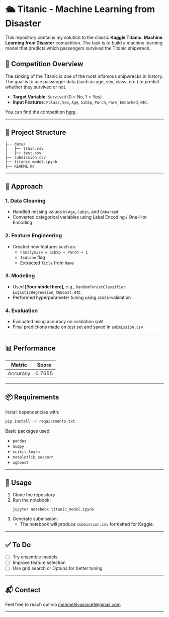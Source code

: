 # 🛳️ Titanic - Machine Learning from Disaster

This repository contains my solution to the classic **Kaggle Titanic: Machine Learning from Disaster** competition. The task is to build a machine learning model that predicts which passengers survived the Titanic shipwreck.

## 📌 Competition Overview

The sinking of the Titanic is one of the most infamous shipwrecks in history. The goal is to use passenger data (such as age, sex, class, etc.) to predict whether they survived or not.

- **Target Variable**: `Survived` (0 = No, 1 = Yes)
- **Input Features**: `Pclass`, `Sex`, `Age`, `SibSp`, `Parch`, `Fare`, `Embarked`, etc.

You can find the competition [here](https://www.kaggle.com/competitions/titanic/overview).

---

## 📁 Project Structure

```
├── data/
│   ├── train.csv
│   ├── test.csv
├── submission.csv
├── titanic_model.ipynb
├── README.md
```

---

## 🧠 Approach

### 1. **Data Cleaning**
- Handled missing values in `Age`, `Cabin`, and `Embarked`
- Converted categorical variables using Label Encoding / One-Hot Encoding

### 2. **Feature Engineering**
- Created new features such as:
  - `FamilySize = SibSp + Parch + 1`
  - `IsAlone` flag
  - Extracted `Title` from `Name`

### 3. **Modeling**
- Used **[Your model here]**, e.g., `RandomForestClassifier`, `LogisticRegression`, `XGBoost`, etc.
- Performed hyperparameter tuning using cross-validation

### 4. **Evaluation**
- Evaluated using accuracy on validation split
- Final predictions made on test set and saved in `submission.csv`

---

## 📊 Performance

| Metric   | Score    |
|----------|----------|
| Accuracy | 0.7655   |


---

## 📦 Requirements

Install dependencies with:

```bash
pip install -r requirements.txt
```

Basic packages used:

- `pandas`
- `numpy`
- `scikit-learn`
- `matplotlib`, `seaborn`
- `xgboost`

---

## 🚀 Usage

1. Clone the repository
2. Run the notebook:
   ```
   jupyter notebook titanic_model.ipynb
   ```
3. Generate submission:
   - The notebook will produce `submission.csv` formatted for Kaggle.

---

## ✅ To Do

- [ ] Try ensemble models
- [ ] Improve feature selection
- [ ] Use grid search or Optuna for better tuning

---

## 📬 Contact

Feel free to reach out via mehmetilyasince1@gmail.com

---


